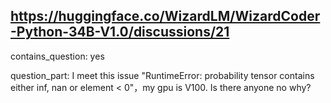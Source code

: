 ## https://huggingface.co/WizardLM/WizardCoder-Python-34B-V1.0/discussions/21

contains_question: yes

question_part: I meet this issue "RuntimeError: probability tensor contains either inf, nan or element < 0"，my gpu is V100. Is there anyone no why?